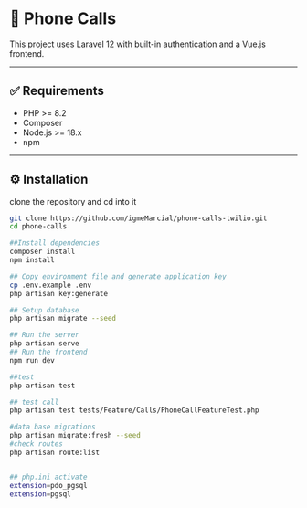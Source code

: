 # 🚀 Phone Calls

This project uses Laravel 12 with built-in authentication and a Vue.js frontend.

---

## ✅ Requirements

- PHP >= 8.2
- Composer
- Node.js >= 18.x
- npm

---

## ⚙️ Installation

clone the repository and cd into it

```bash
git clone https://github.com/igmeMarcial/phone-calls-twilio.git
cd phone-calls

##Install dependencies
composer install
npm install

## Copy environment file and generate application key
cp .env.example .env
php artisan key:generate

## Setup database
php artisan migrate --seed

## Run the server
php artisan serve
## Run the frontend
npm run dev

##test
php artisan test

## test call
php artisan test tests/Feature/Calls/PhoneCallFeatureTest.php

#data base migrations
php artisan migrate:fresh --seed
#check routes
php artisan route:list


## php.ini activate
extension=pdo_pgsql
extension=pgsql
```
